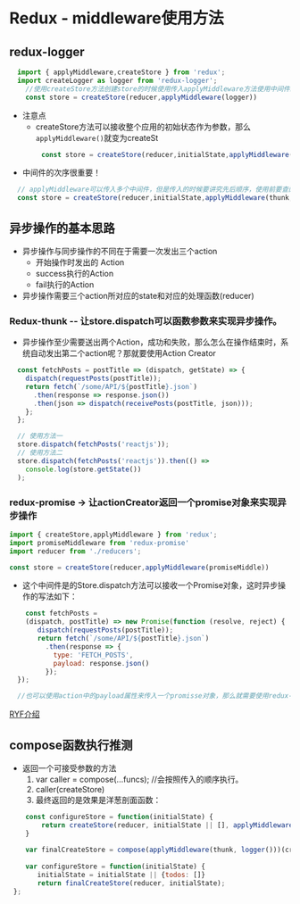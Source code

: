 # Redux - middleware使用方法
## redux-logger

```js
  import { applyMiddleware,createStore } from 'redux';
  import createLogger as logger from 'redux-logger'; 
	//使用createStore方法创建store的时候使用传入applyMiddleware方法使用中间件。
	const store = createStore(reducer,applyMiddleware(logger))
```
  + 注意点
    * createStore方法可以接收整个应用的初始状态作为参数，那么`applyMiddleware()`就变为createSt
    
```js
		const store = createStore(reducer,initialState,applyMiddleware(logger))
```

+ 中间件的次序很重要！

```js
  // applyMiddleware可以传入多个中间件，但是传入的时候要讲究先后顺序，使用前要查阅文档，比如logger一定要放在最后才能正确执行。
  const store = createStore(reducer,initialState,applyMiddleware(thunk,promise,logger))
```

## 异步操作的基本思路
> 

+ 异步操作与同步操作的不同在于需要一次发出三个action
	* 开始操作时发出的 Action
	* success执行的Action
	* fail执行的Action
+ 异步操作需要三个action所对应的state和对应的处理函数(reducer)

### Redux-thunk -- 让store.dispatch可以函数参数来实现异步操作。
> 
+ 异步操作至少需要送出两个Action，成功和失败，那么怎么在操作结束时，系统自动发出第二个action呢？那就要使用Action Creator 

```js
  const fetchPosts = postTitle => (dispatch, getState) => {
    dispatch(requestPosts(postTitle));
    return fetch(`/some/API/${postTitle}.json`)
      .then(response => response.json())
      .then(json => dispatch(receivePosts(postTitle, json)));
    };
  };

  // 使用方法一
  store.dispatch(fetchPosts('reactjs'));
  // 使用方法二
  store.dispatch(fetchPosts('reactjs')).then(() =>
    console.log(store.getState())
  );
```

### redux-promise -> 让actionCreator返回一个promise对象来实现异步操作

```js
import { createStore,applyMiddleware } from 'redux';
import promiseMiddleware from 'redux-promise'
import reducer from './reducers';

const store = createStore(reducer,applyMiddleware(promiseMiddle))
```
+ 这个中间件是的Store.dispatch方法可以接收一个Promise对象，这时异步操作的写法如下：

```js
	const fetchPosts = 
    (dispatch, postTitle) => new Promise(function (resolve, reject) {
       dispatch(requestPosts(postTitle));
       return fetch(`/some/API/${postTitle}.json`)
         .then(response => {
           type: 'FETCH_POSTS',
           payload: response.json()
         });
  });

  //也可以使用action中的payload属性来传入一个promisse对象，那么就需要使用redux-actions模块中国的createACtion方法，写法如下
```
[RYF介绍](http://www.ruanyifeng.com/blog/2016/09/redux_tutorial_part_two_async_operations.html)

## compose函数执行推测

+ 返回一个可接受参数的方法
	1. var caller = compose(...funcs); //会按照传入的顺序执行。
	2. caller(createStore)
	3. 最终返回的是效果是洋葱剖面函数：

```javascript
    const configureStore = function(initialState) {
        return createStore(reducer, initialState || [], applyMiddleware(thunk, logger()))
    }
    
    var finalCreateStore = compose(applyMiddleware(thunk, logger()))(createStore);
    
    var configureStore = function(initialState) {
       initialState = initialState || {todos: []}
       return finalCreateStore(reducer, initialState);
 };
```

​	